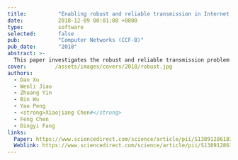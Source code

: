 ```yaml
---
title:          "Enabling robust and reliable transmission in Internet of Things with multiple gateways"
date:           2018-12-09 00:01:00 +0800
type:           software
selected:       false
pub:            "Computer Networks (CCF-B)"
pub_date:       "2018"
abstract: >-
  This paper investigates the robust and reliable transmission problem in Internet of Things (IoT) applications, where multiple gateways are deployed. We discover that the reliable routing path with the best link qualities may not always gain the reliable transmission. The main reason is that the majority of existing routing metrics generally do not consider the working state of gateways. And the gateways may significantly reduce the reliability of data transmission at the last hop when they operate at the variable duty cycles (e.g., due to insufficient energy harvesting from ambiance). Last-hop data loss will lead to the inefficient transmission in all previous hops. To address this issue, we propose a novel routing metric ETD (Expected Transmission Direction, ETD), which efficiently selects a proper set of gateways with improved reliability in variable duty-cycled IoT through estimating the working state of gateways. Based on ETD, we design an efficient opportunistic routing protocol PoR to ensure reliable data transmission. Our simulations demonstrate the superior performance of PoR. It is shown that PoR achieves over 98% packet delivery ratio even in the worst network setting, with effective load balancing among selected gateways.
cover:         /assets/images/covers/2018/robust.jpg
authors:
  - Dan Xu
  - Wenli Jiao
  - Zhuang Yin
  - Bin Wu
  - Yao Peng
  - <strong>Xiaojiang Chen#</strong>
  - Feng Chen
  - Dingyi Fang
links:
  Paper: https://www.sciencedirect.com/science/article/pii/S1389128618309708/pdfft?md5=225730fe4c92d3ddbd1a757d90b21525&pid=1-s2.0-S1389128618309708-main.pdf
  Weblink: https://www.sciencedirect.com/science/article/pii/S1389128618309708
---
```

